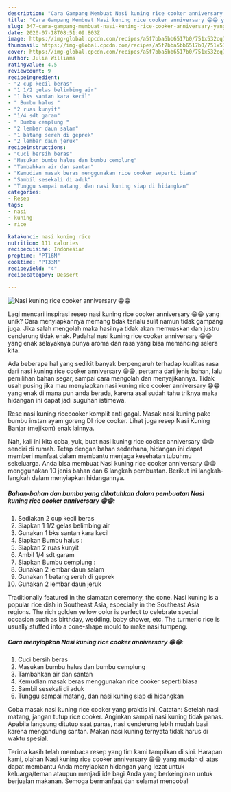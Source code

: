 ```yaml
---
description: "Cara Gampang Membuat Nasi kuning rice cooker anniversary 😁😁 yang Lezat"
title: "Cara Gampang Membuat Nasi kuning rice cooker anniversary 😁😁 yang Lezat"
slug: 347-cara-gampang-membuat-nasi-kuning-rice-cooker-anniversary-yang-lezat
date: 2020-07-18T08:51:09.803Z
image: https://img-global.cpcdn.com/recipes/a5f7bba5bb6517b0/751x532cq70/nasi-kuning-rice-cooker-anniversary-😁😁-foto-resep-utama.jpg
thumbnail: https://img-global.cpcdn.com/recipes/a5f7bba5bb6517b0/751x532cq70/nasi-kuning-rice-cooker-anniversary-😁😁-foto-resep-utama.jpg
cover: https://img-global.cpcdn.com/recipes/a5f7bba5bb6517b0/751x532cq70/nasi-kuning-rice-cooker-anniversary-😁😁-foto-resep-utama.jpg
author: Julia Williams
ratingvalue: 4.5
reviewcount: 9
recipeingredient:
- "2 cup kecil beras"
- "1 1/2 gelas belimbing air"
- "1 bks santan kara kecil"
- " Bumbu halus "
- "2 ruas kunyit"
- "1/4 sdt garam"
- " Bumbu cemplung "
- "2 lembar daun salam"
- "1 batang sereh di geprek"
- "2 lembar daun jeruk"
recipeinstructions:
- "Cuci bersih beras"
- "Masukan bumbu halus dan bumbu cemplung"
- "Tambahkan air dan santan"
- "Kemudian masak beras menggunakan rice cooker seperti biasa"
- "Sambil sesekali di aduk"
- "Tunggu sampai matang, dan nasi kuning siap di hidangkan"
categories:
- Resep
tags:
- nasi
- kuning
- rice

katakunci: nasi kuning rice 
nutrition: 111 calories
recipecuisine: Indonesian
preptime: "PT16M"
cooktime: "PT33M"
recipeyield: "4"
recipecategory: Dessert

---
```



![Nasi kuning rice cooker anniversary 😁😁](https://img-global.cpcdn.com/recipes/a5f7bba5bb6517b0/751x532cq70/nasi-kuning-rice-cooker-anniversary-😁😁-foto-resep-utama.jpg)

Lagi mencari inspirasi resep nasi kuning rice cooker anniversary 😁😁 yang unik? Cara menyiapkannya memang tidak terlalu sulit namun tidak gampang juga. Jika salah mengolah maka hasilnya tidak akan memuaskan dan justru cenderung tidak enak. Padahal nasi kuning rice cooker anniversary 😁😁 yang enak selayaknya punya aroma dan rasa yang bisa memancing selera kita.

Ada beberapa hal yang sedikit banyak berpengaruh terhadap kualitas rasa dari nasi kuning rice cooker anniversary 😁😁, pertama dari jenis bahan, lalu pemilihan bahan segar, sampai cara mengolah dan menyajikannya. Tidak usah pusing jika mau menyiapkan nasi kuning rice cooker anniversary 😁😁 yang enak di mana pun anda berada, karena asal sudah tahu triknya maka hidangan ini dapat jadi suguhan istimewa.

Rese nasi kuning ricecooker komplit anti gagal. Masak nasi kuning pake bumbu instan ayam goreng DI rice cooker. Lihat juga resep Nasi Kuning Banjar (mejikom) enak lainnya.


Nah, kali ini kita coba, yuk, buat nasi kuning rice cooker anniversary 😁😁 sendiri di rumah. Tetap dengan bahan sederhana, hidangan ini dapat memberi manfaat dalam membantu menjaga kesehatan tubuhmu sekeluarga. Anda bisa membuat Nasi kuning rice cooker anniversary 😁😁 menggunakan 10 jenis bahan dan 6 langkah pembuatan. Berikut ini langkah-langkah dalam menyiapkan hidangannya.

<!--inarticleads1-->

##### Bahan-bahan dan bumbu yang dibutuhkan dalam pembuatan Nasi kuning rice cooker anniversary 😁😁:

1. Sediakan 2 cup kecil beras
1. Siapkan 1 1/2 gelas belimbing air
1. Gunakan 1 bks santan kara kecil
1. Siapkan  Bumbu halus :
1. Siapkan 2 ruas kunyit
1. Ambil 1/4 sdt garam
1. Siapkan  Bumbu cemplung :
1. Gunakan 2 lembar daun salam
1. Gunakan 1 batang sereh di geprek
1. Gunakan 2 lembar daun jeruk


Traditionally featured in the slamatan ceremony, the cone. Nasi kuning is a popular rice dish in Southeast Asia, especially in the Southeast Asia regions. The rich golden yellow color is perfect to celebrate special occasion such as birthday, wedding, baby shower, etc. The turmeric rice is usually stuffed into a cone-shape mould to make nasi tumpeng. 

<!--inarticleads2-->

##### Cara menyiapkan Nasi kuning rice cooker anniversary 😁😁:

1. Cuci bersih beras
1. Masukan bumbu halus dan bumbu cemplung
1. Tambahkan air dan santan
1. Kemudian masak beras menggunakan rice cooker seperti biasa
1. Sambil sesekali di aduk
1. Tunggu sampai matang, dan nasi kuning siap di hidangkan


Coba masak nasi kuning rice cooker yang praktis ini. Catatan: Setelah nasi matang, jangan tutup rice cooker. Anginkan sampai nasi kuning tidak panas. Apabila langsung ditutup saat panas, nasi cenderung lebih mudah basi karena mengandung santan. Makan nasi kuning ternyata tidak harus di waktu spesial. 

Terima kasih telah membaca resep yang tim kami tampilkan di sini. Harapan kami, olahan Nasi kuning rice cooker anniversary 😁😁 yang mudah di atas dapat membantu Anda menyiapkan hidangan yang lezat untuk keluarga/teman ataupun menjadi ide bagi Anda yang berkeinginan untuk berjualan makanan. Semoga bermanfaat dan selamat mencoba!
